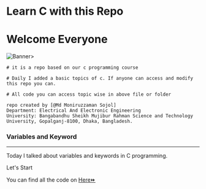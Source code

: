 # Learn C with this Repo
# Welcome Everyone

![Banner](https://i.ibb.co/T8LGPp0/17288-c-programming-animation.gif)>

 
```
# it is a repo based on our c programming course 

# Daily I added a basic topics of c. If anyone can access and modify this repo you can.

# All code you can access topic wise in above file or folder

repo created by [@Md Moniruzzaman Sojol]
Department: Electrical And Electronic Engineering
University: Bangabandhu Sheikh Mujibur Rahman Science and Technology University, Gopalganj-8100, Dhaka, Bangladesh.

```
<h3>Variables and Keyword</h3>
<hr/>
<p>Today I talked about variables and keywords in C programming.<p/> 
<p>Let's Start<p/> 
<p>You can find all the code  on <a href="https://github.com/sojol4242/c_academic/tree/sojol/variable%20and%20keyword"> Here⏩ <a/><p/> 

 
